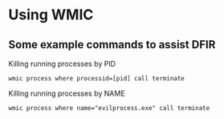 # Using WMIC

## Some example commands to assist DFIR

Killing running processes by PID

```
wmic process where processid=[pid] call terminate
```

Killing running processes by NAME
```
wmic process where name="evilprocess.exe" call terminate
```
